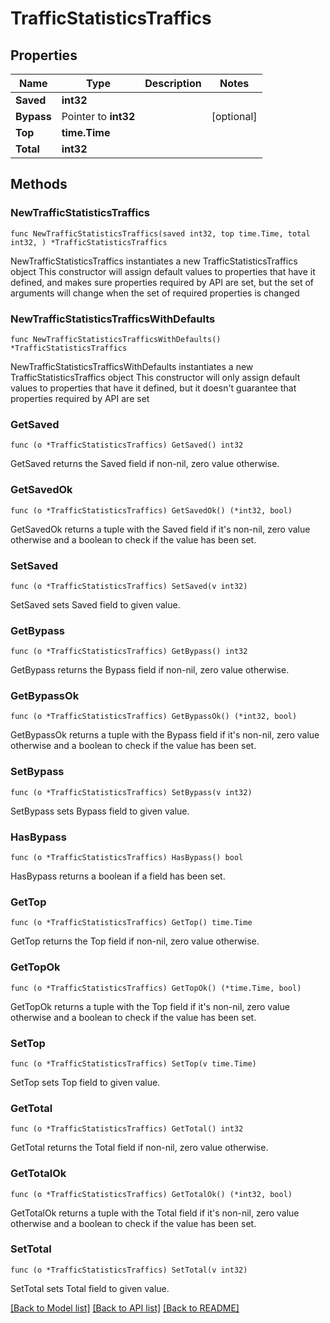 # TrafficStatisticsTraffics

## Properties

Name | Type | Description | Notes
------------ | ------------- | ------------- | -------------
**Saved** | **int32** |  | 
**Bypass** | Pointer to **int32** |  | [optional] 
**Top** | **time.Time** |  | 
**Total** | **int32** |  | 

## Methods

### NewTrafficStatisticsTraffics

`func NewTrafficStatisticsTraffics(saved int32, top time.Time, total int32, ) *TrafficStatisticsTraffics`

NewTrafficStatisticsTraffics instantiates a new TrafficStatisticsTraffics object
This constructor will assign default values to properties that have it defined,
and makes sure properties required by API are set, but the set of arguments
will change when the set of required properties is changed

### NewTrafficStatisticsTrafficsWithDefaults

`func NewTrafficStatisticsTrafficsWithDefaults() *TrafficStatisticsTraffics`

NewTrafficStatisticsTrafficsWithDefaults instantiates a new TrafficStatisticsTraffics object
This constructor will only assign default values to properties that have it defined,
but it doesn't guarantee that properties required by API are set

### GetSaved

`func (o *TrafficStatisticsTraffics) GetSaved() int32`

GetSaved returns the Saved field if non-nil, zero value otherwise.

### GetSavedOk

`func (o *TrafficStatisticsTraffics) GetSavedOk() (*int32, bool)`

GetSavedOk returns a tuple with the Saved field if it's non-nil, zero value otherwise
and a boolean to check if the value has been set.

### SetSaved

`func (o *TrafficStatisticsTraffics) SetSaved(v int32)`

SetSaved sets Saved field to given value.


### GetBypass

`func (o *TrafficStatisticsTraffics) GetBypass() int32`

GetBypass returns the Bypass field if non-nil, zero value otherwise.

### GetBypassOk

`func (o *TrafficStatisticsTraffics) GetBypassOk() (*int32, bool)`

GetBypassOk returns a tuple with the Bypass field if it's non-nil, zero value otherwise
and a boolean to check if the value has been set.

### SetBypass

`func (o *TrafficStatisticsTraffics) SetBypass(v int32)`

SetBypass sets Bypass field to given value.

### HasBypass

`func (o *TrafficStatisticsTraffics) HasBypass() bool`

HasBypass returns a boolean if a field has been set.

### GetTop

`func (o *TrafficStatisticsTraffics) GetTop() time.Time`

GetTop returns the Top field if non-nil, zero value otherwise.

### GetTopOk

`func (o *TrafficStatisticsTraffics) GetTopOk() (*time.Time, bool)`

GetTopOk returns a tuple with the Top field if it's non-nil, zero value otherwise
and a boolean to check if the value has been set.

### SetTop

`func (o *TrafficStatisticsTraffics) SetTop(v time.Time)`

SetTop sets Top field to given value.


### GetTotal

`func (o *TrafficStatisticsTraffics) GetTotal() int32`

GetTotal returns the Total field if non-nil, zero value otherwise.

### GetTotalOk

`func (o *TrafficStatisticsTraffics) GetTotalOk() (*int32, bool)`

GetTotalOk returns a tuple with the Total field if it's non-nil, zero value otherwise
and a boolean to check if the value has been set.

### SetTotal

`func (o *TrafficStatisticsTraffics) SetTotal(v int32)`

SetTotal sets Total field to given value.



[[Back to Model list]](HOW-TO.md#documentation-for-models) [[Back to API list]](HOW-TO.md#documentation-for-api-endpoints) [[Back to README]](HOW-TO.md)


